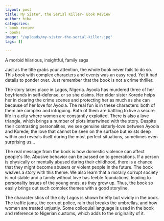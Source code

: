 ```yaml
---
layout: post
title: My Sister, the Serial Killer- Book Review
author: hiba
categories:
- book review
- books
image: "/uploads/my-sister-the-serial-killer.jpg"
tags: []

---
```

A morbid hilarious, insightful, family saga

Just as the title grabs your attention, the whole book never fails to do so. This book with complex characters and events was an easy read. Yet it had details to ponder over. Just remember that the book is not a crime thriller.

The story takes place in Lagos, Nigeria. Ayoola has murdered three of her boyfriends in self-defense, or so she claims. Her elder sister Korede helps her in clearing the crime scenes and protecting her as much as she can because of her love for Ayoola. The real fun is in these characters: both of them are complex and intriguing. Both of them are battling to live a secure life in a city where women are constantly exploited. There is also a love triangle, which brings a number of plots intertwined with the story. Despite their contrasting personalities, we see genuine sisterly-love between Ayoola and Korede; the love that cannot be seen on the surface but exists deep within and reveals itself during the most perfect situations, sometimes even surprising us...

The real message from the book is how domestic violence can affect people's life. Abusive behavior can be passed on to generations. If a person is physically or mentally abused during their childhood, there is a chance that they might become abusers or violent people in the future. The book weaves a story with this theme. We also learn that a morally corrupt society is not stable and a family without love has feeble foundations, leading to personality issues of the young ones, as they grow up. Thus, the book so easily brings out such complex themes with a good storyline. 

The characteristics of the city Lagos is shown briefly but vividly in the book. The traffic jams, the corrupt police, rain that breaks the umbrellas, and how women are treated unjustly. Some colloquial language is used in the book and reference to Nigerian customs, which adds to the originality of it.